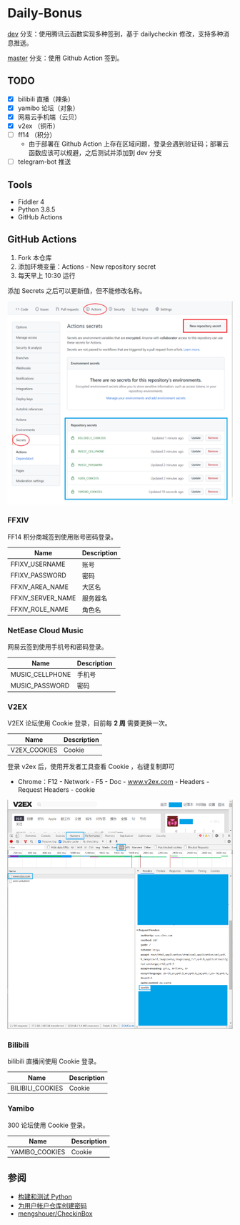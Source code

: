 # Daily-Bonus


[dev](https://github.com/jckling/Daily-Bonus/tree/dev) 分支：使用腾讯云函数实现多种签到，基于 dailycheckin 修改，支持多种消息推送。

[master](https://github.com/jckling/Daily-Bonus/tree/master) 分支：使用 Github Action 签到。

## TODO

- [x] bilibili 直播（辣条）
- [x] yamibo 论坛（对象）
- [x] 网易云手机端（云贝）
- [x] v2ex （铜币）
- [ ] ff14 （积分）
  - 由于部署在 Github Action 上存在区域问题，登录会遇到验证码；部署云函数应该可以规避，之后测试并添加到 dev 分支
- [ ] telegram-bot 推送

## Tools

- Fiddler 4
- Python 3.8.5
- GitHub Actions

## GitHub Actions

1. Fork 本仓库
2. 添加环境变量：Actions - New repository secret
3. 每天早上 10:30 运行

添加 Secrets 之后可以更新值，但不能修改名称。

![](screenshots/config.png)

### FFXIV

FF14 积分商城签到使用账号密码登录。

| Name              | Description |
| ----------------- | ----------- |
| FFIXV_USERNAME    | 账号        |
| FFIXV_PASSWORD    | 密码        |
| FFXIV_AREA_NAME   | 大区名      |
| FFXIV_SERVER_NAME | 服务器名    |
| FFXIV_ROLE_NAME   | 角色名      |

### NetEase Cloud Music

网易云签到使用手机号和密码登录。

| Name            | Description |
| --------------- | ----------- |
| MUSIC_CELLPHONE | 手机号      |
| MUSIC_PASSWORD  | 密码        |

### V2EX

V2EX 论坛使用 Cookie 登录，目前每 **2 周** 需要更换一次。

| Name         | Description |
| ------------ | ----------- |
| V2EX_COOKIES | Cookie      |

登录 v2ex 后，使用开发者工具查看 Cookie ，右键复制即可

- Chrome：F12 - Network - F5 - Doc - www.v2ex.com - Headers - Request Headers - cookie

![](screenshots/cookie.png)

### Bilibili

bilibili 直播间使用 Cookie 登录。

| Name             | Description |
| ---------------- | ----------- |
| BILIBILI_COOKIES | Cookie      |

### Yamibo

300 论坛使用 Cookie 登录。

| Name           | Description |
| -------------- | ----------- |
| YAMIBO_COOKIES | Cookie      |

## 参阅

- [构建和测试 Python](https://docs.github.com/cn/actions/guides/building-and-testing-python)
- [为用户帐户仓库创建密码](https://docs.github.com/cn/actions/reference/encrypted-secrets#creating-encrypted-secrets-for-a-repository)
- [mengshouer/CheckinBox](https://github.com/mengshouer/CheckinBox)
